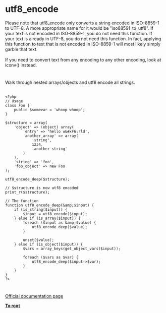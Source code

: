 # utf8_encode



Please note that utf8_encode only converts a string encoded in ISO-8859-1 to UTF-8. A more appropriate name for it would be "iso88591_to_utf8". If your text is not encoded in  ISO-8859-1, you do not need this function. If your text is already in UTF-8, you do not need this function. In fact, applying this function to text that is not encoded in ISO-8859-1 will most likely simply garble that text.<br><br>If you need to convert text from any encoding to any other encoding, look at iconv() instead.  

#

Walk through nested arrays/objects and utf8 encode all strings.<br><br>

```
<?php
// Usage
class Foo {
    public $somevar = 'whoop whoop';
}

$structure = array(
    'object' => (object) array(
        'entry' => 'hello w&#xF6;rld',
        'another_array' => array(
            'string',
            1234,
            'another string'
        )
    ),
    'string' => 'foo',
    'foo_object' => new Foo
);

utf8_encode_deep($structure);

// $structure is now utf8 encoded
print_r($structure);

// The function
function utf8_encode_deep(&amp;$input) {
    if (is_string($input)) {
        $input = utf8_encode($input);
    } else if (is_array($input)) {
        foreach ($input as &amp;$value) {
            utf8_encode_deep($value);
        }

        unset($value);
    } else if (is_object($input)) {
        $vars = array_keys(get_object_vars($input));

        foreach ($vars as $var) {
            utf8_encode_deep($input->$var);
        }
    }
}
?>
```
  

#

[Official documentation page](https://www.php.net/manual/en/function.utf8-encode.php)

**[To root](/README.md)**